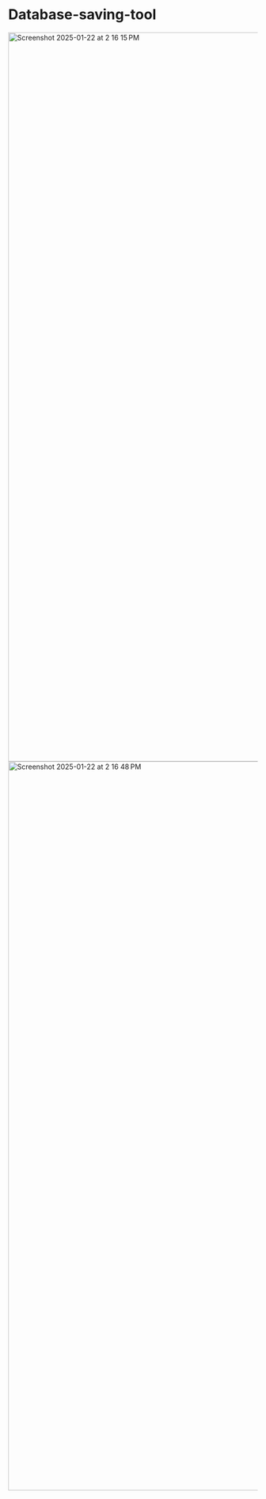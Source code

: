 # Database-saving-tool
<img width="1470" alt="Screenshot 2025-01-22 at 2 16 15 PM" src="https://github.com/user-attachments/assets/6988b13d-da28-48e3-b75d-9df02c20c139" />
<img width="1470" alt="Screenshot 2025-01-22 at 2 16 48 PM" src="https://github.com/user-attachments/assets/395b9c92-5018-436c-9785-3f120690123e" />
